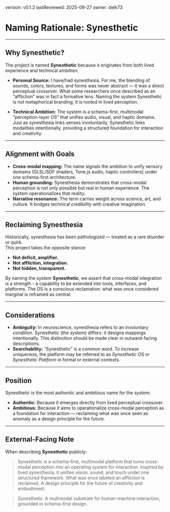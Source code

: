 version: v0.1.2
lastReviewed: 2025-09-27
owner: delk73

# Naming Rationale: Synesthetic

---

## Why Synesthetic?

The project is named **Synesthetic** because it originates from both lived experience and technical ambition:

- **Personal Source:** I have/had synesthesia. For me, the blending of sounds, colors, textures, and forms was never abstract — it was a direct perceptual crossover. What some researchers once described as an “affliction” was in fact a formative lens. Naming the system Synesthetic is not metaphorical branding; it is rooted in lived perception.  

- **Technical Ambition:** The system is a schema-first, multimodal “perception-layer OS” that unifies audio, visual, and haptic domains. Just as synesthesia links senses involuntarily, Synesthetic links modalities intentionally, providing a structured foundation for interaction and creativity.

---

## Alignment with Goals

- **Cross-modal mapping:** The name signals the ambition to unify sensory domains (GLSL/SDF shaders, Tone.js audio, haptic controllers) under one schema-first architecture.  
- **Human grounding:** Synesthesia demonstrates that cross-modal perception is not only possible but real in human experience. The system operationalizes that reality.  
- **Narrative resonance:** The term carries weight across science, art, and culture. It bridges technical credibility with creative imagination.

---

## Reclaiming Synesthesia

Historically, synesthesia has been pathologized — treated as a rare disorder or quirk.  
This project takes the opposite stance:

- **Not deficit, amplifier.**  
- **Not affliction, integration.**  
- **Not hidden, transparent.**

By naming the system **Synesthetic**, we assert that cross-modal integration is a strength - a capability to be extended into tools, interfaces, and platforms. The OS is a conscious reclamation: what was once considered marginal is reframed as central.

---

## Considerations

- **Ambiguity:** In neuroscience, synesthesia refers to an involuntary condition. Synesthetic (the system) differs: it designs mappings intentionally. This distinction should be made clear in outward-facing descriptions.  
- **Searchability:** “Synesthetic” is a common word. To increase uniqueness, the platform may be referred to as *Synesthetic OS* or *Synesthetic Platform* in formal or external contexts.

---

## Position

Synesthetic is the most authentic and ambitious name for the system:

- **Authentic:** Because it emerges directly from lived perceptual crossover.  
- **Ambitious:** Because it aims to operationalize cross-modal perception as a foundation for interaction — reclaiming what was once seen as anomaly as a design principle for the future.

---

## External-Facing Note

When describing **Synesthetic** publicly:

> Synesthetic is a schema-first, multimodal platform that turns cross-modal perception into an operating system for interaction.
> Inspired by lived synesthesia, it unifies vision, sound, and touch under one structured framework.
> What was once labeled an affliction is reclaimed. A design principle for the future of creativity and embodiment.

> Synesthetic: A multimodal substrate for human-machine interaction, grounded in schema-first design.